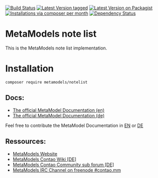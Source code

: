 [![Build Status](https://travis-ci.org/MetaModels/notelist.png)](https://travis-ci.org/MetaModels/core)
[![Latest Version tagged](http://img.shields.io/github/tag/MetaModels/notelist.svg)](https://github.com/MetaModels/notelist/tags)
[![Latest Version on Packagist](http://img.shields.io/packagist/v/MetaModels/notelist.svg)](https://packagist.org/packages/MetaModels/notelist)
[![Installations via composer per month](http://img.shields.io/packagist/dm/MetaModels/notelist.svg)](https://packagist.org/packages/MetaModels/notelist)
[![Dependency Status](https://www.versioneye.com/php/metamodels:notelist/badge.svg)](https://www.versioneye.com/php/metamodels:notelist)

# MetaModels note list

This is the MetaModels note list implementation.

# Installation

`composer require metamodels/notelist` 

Docs:
-----------

* [The official MetaModel Documentation (en)](http://metamodels.readthedocs.org/en/latest/index.html)
* [The official MetaModel Documentation (de)](http://metamodels.readthedocs.org/de/latest/index.html)

Feel free to contribute the MetaModel Documentation in [EN](https://github.com/MetaModels/docs)
or [DE](https://github.com/MetaModels/docs-de)

Ressources:
-----------

* [MetaModels Website](https://now.metamodel.me)
* [MetaModels Contao Wiki [DE]](http://de.contaowiki.org/MetaModels)
* [MetaModels Contao Community sub forum [DE]](https://community.contao.org/de/forumdisplay.php?149-MetaModels)
* [MetaModels IRC Channel on freenode #contao.mm](irc://chat.freenode.net/#contao.mm)
